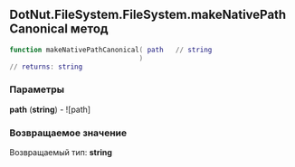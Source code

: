 ## DotNut.FileSystem.FileSystem.makeNativePathCanonical метод


```lua
function makeNativePathCanonical( path   // string
                                )
// returns: string
```


### Параметры

**path** (**string**) - ![path]

### Возвращаемое значение

Возвращаемый тип: **string**

